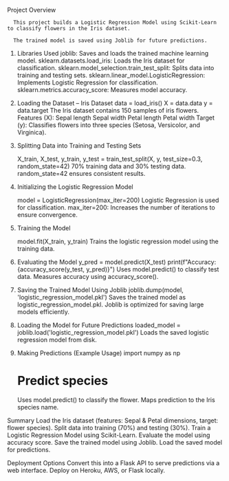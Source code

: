 Project Overview

      This project builds a Logistic Regression Model using Scikit-Learn to classify flowers in the Iris dataset. 
      
      The trained model is saved using Joblib for future predictions.

1. Libraries Used
      joblib: Saves and loads the trained machine learning model.
      sklearn.datasets.load_iris: Loads the Iris dataset for classification.
      sklearn.model_selection.train_test_split: Splits data into training and testing sets.
      sklearn.linear_model.LogisticRegression: Implements Logistic Regression for classification.
      sklearn.metrics.accuracy_score: Measures model accuracy.

2. Loading the Dataset – Iris Dataset
      data = load_iris()
      X = data.data
      y = data.target
      The Iris dataset contains 150 samples of iris flowers.
      Features (X):
      Sepal length
      Sepal width
      Petal length
      Petal width
      Target (y):
      Classifies flowers into three species (Setosa, Versicolor, and Virginica).


3. Splitting Data into Training and Testing Sets

      X_train, X_test, y_train, y_test = train_test_split(X, y, test_size=0.3, random_state=42)
      70% training data and 30% testing data.
      random_state=42 ensures consistent results.    


4. Initializing the Logistic Regression Model

    model = LogisticRegression(max_iter=200)
    Logistic Regression is used for classification.
    max_iter=200: Increases the number of iterations to ensure convergence.
    

5. Training the Model

    model.fit(X_train, y_train)
    Trains the logistic regression model using the training data.


6. Evaluating the Model
    y_pred = model.predict(X_test)
    print(f"Accuracy: {accuracy_score(y_test, y_pred)}")
    Uses model.predict() to classify test data.
    Measures accuracy using accuracy_score().


7. Saving the Trained Model Using Joblib
    joblib.dump(model, 'logistic_regression_model.pkl')
    Saves the trained model as logistic_regression_model.pkl.
    Joblib is optimized for saving large models efficiently.


8. Loading the Model for Future Predictions
    loaded_model = joblib.load('logistic_regression_model.pkl')
    Loads the saved logistic regression model from disk.


9. Making Predictions (Example Usage)
    import numpy as np
   
    # Predict species
     Uses model.predict() to classify the flower.
     Maps prediction to the Iris species name.


Summary
      Load the Iris dataset (features: Sepal & Petal dimensions, target: flower species).
      Split data into training (70%) and testing (30%).
      Train a Logistic Regression Model using Scikit-Learn.
      Evaluate the model using accuracy score.
      Save the trained model using Joblib.
      Load the saved model for predictions.


Deployment Options
      Convert this into a Flask API to serve predictions via a web interface.
      Deploy on Heroku, AWS, or Flask locally.

